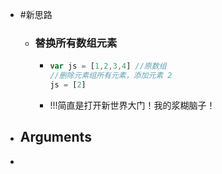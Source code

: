 - #新思路
	- ### 替换所有数组元素
		- ```js
		  var js = [1,2,3,4] //原数组
		  //删除元素组所有元素，添加元素 2
		  js = [2]
		  ```
		- !!!简直是打开新世界大门！我的浆糊脑子！
- ## Arguments
-